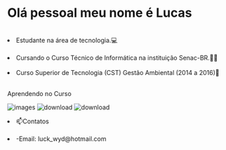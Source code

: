 <h1> Olá pessoal meu nome é Lucas</h1> <br>
<li>Estudante na área de tecnologia.💻</li> <br>
<li>Cursando o Curso Técnico de Informática na instituição Senac-BR.👨‍💻</li> <br>
<li>Curso Superior de Tecnologia (CST) Gestão Ambiental (2014 a 2016)🌱</li> <br>

<l>Aprendendo no Curso</l>

![images](https://github.com/LucasHeitor94/LucasHeitor94/assets/164229485/b156261d-1d63-4fdd-a487-c1e7a984df1d)
![download](https://github.com/LucasHeitor94/LucasHeitor94/assets/164229485/6659b90c-5bc7-4a85-9698-e71802e4422a)
![download](https://github.com/LucasHeitor94/LucasHeitor94/assets/164229485/d2878513-cdd5-451b-ad77-315a0e1852ad)<br>

<li>📫Contatos</li><br>
<li>-Email: luck_wyd@hotmail.com</li>


<!--
**LucasHeitor94/LucasHeitor94** is a ✨ _special_ ✨ repository because its `README.md` (this file) appears on your GitHub profile.

Here are some ideas to get you started:

- 🔭 I’m currently working on ...
- 🌱 I’m currently learning ...
- 👯 I’m looking to collaborate on ...
- 🤔 I’m looking for help with ...
- 💬 Ask me about ...
- 📫 How to reach me: ...
- 😄 Pronouns: ...
- ⚡ Fun fact: ...
-->

